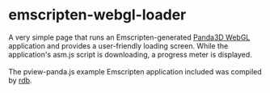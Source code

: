 # emscripten-webgl-loader
A very simple page that runs an Emscripten-generated [Panda3D WebGL](https://www.panda3d.org/forums/viewtopic.php?f=9&t=17771) application and provides a user-friendly loading screen.
While the application's asm.js script is downloading, a progress meter is displayed.
<br><br>The pview-panda.js example Emscripten application included was compiled by [rdb](github.com/rdb).
